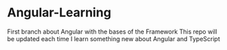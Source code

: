 # Angular-Learning

First branch about Angular with the bases of the Framework
This repo will be updated each time I learn something new about Angular and TypeScript
